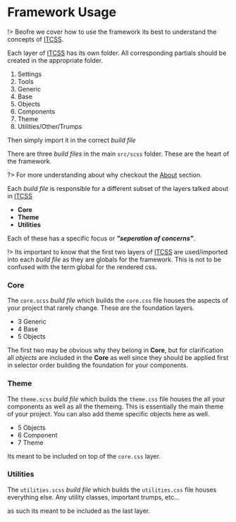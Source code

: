 # Framework Usage

!> Beofre we cover how to use the framework its best to understand the concepts of [ITCSS](https://www.youtube.com/watch?v=1OKZOV-iLj4).

Each layer of [ITCSS](https://www.youtube.com/watch?v=1OKZOV-iLj4) has its own
folder. All corresponding partials should be created in the appropriate folder.

1. Settings
2. Tools
3. Generic
4. Base
5. Objects
6. Components
7. Theme
8. Utilities/Other/Trumps

Then simply import it in the correct _build file_

There are three _build files_ in the main `src/scss` folder. These are the heart
of the framework.

?> For more understanding about why checkout the [About](/about/) section.

Each _build file_ is responsible for a different subset of the layers talked
about in [ITCSS](https://www.youtube.com/watch?v=1OKZOV-iLj4)

- **Core**
- **Theme**
- **Utilities**

Each of these has a specific focus or _**"seperation of concerns"**_.

!> Its important to know that the first two layers of [ITCSS](https://www.youtube.com/watch?v=1OKZOV-iLj4) are used/imported into each _build file_ as they are globals for the framework. This is not to be confused with the term global for the rendered css.

### Core
The `core.scss` _build file_ which builds the `core.css` file houses the aspects
of your project that rarely change. These are the foundation layers.

- 3 Generic
- 4 Base
- 5 Objects

The first two may be obvious why they belong in **Core**, but for clarification
all _objects_ are included in the **Core** as well since they should be applied
first in selector order building the foundation for your components.

### Theme
The `theme.scss` _build file_ which builds the `theme.css` file houses the all
your components as well as all the themeing. This is essentially the main theme
of your project. You can also add theme specific objects here as well.

- 5 Objects
- 6 Component
- 7 Theme

Its meant to be included on top of the `core.css` layer.

### Utilities
The `utilities.scss` _build file_ which builds the `utilities.css` file houses
everything else. Any utility classes, important trumps, etc...

as such its meant to be included as the last layer.
